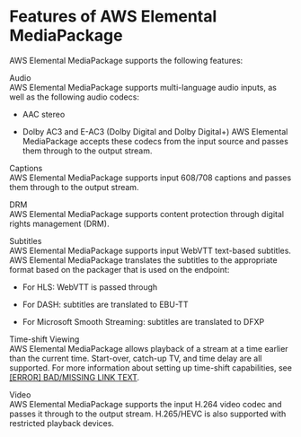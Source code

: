 # Features of AWS Elemental MediaPackage<a name="what-is-features"></a>

AWS Elemental MediaPackage supports the following features:

Audio  
AWS Elemental MediaPackage supports multi\-language audio inputs, as well as the following audio codecs:  

+ AAC stereo

+ Dolby AC3 and E\-AC3 \(Dolby Digital and Dolby Digital\+\)
AWS Elemental MediaPackage accepts these codecs from the input source and passes them through to the output stream\.

Captions  
AWS Elemental MediaPackage supports input 608/708 captions and passes them through to the output stream\.

DRM  
AWS Elemental MediaPackage supports content protection through digital rights management \(DRM\)\.

Subtitles  
AWS Elemental MediaPackage supports input WebVTT text\-based subtitles\. AWS Elemental MediaPackage translates the subtitles to the appropriate format based on the packager that is used on the endpoint:  

+ For HLS: WebVTT is passed through

+ For DASH: subtitles are translated to EBU\-TT

+ For Microsoft Smooth Streaming: subtitles are translated to DFXP

Time\-shift Viewing  
AWS Elemental MediaPackage allows playback of a stream at a time earlier than the current time\. Start\-over, catch\-up TV, and time delay are all supported\. For more information about setting up time\-shift capabilities, see [[ERROR] BAD/MISSING LINK TEXT](time-shifted.md)\.

Video  
AWS Elemental MediaPackage supports the input H\.264 video codec and passes it through to the output stream\. H\.265/HEVC is also supported with restricted playback devices\. 